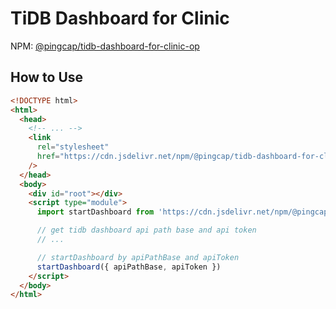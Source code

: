 # TiDB Dashboard for Clinic

NPM: [@pingcap/tidb-dashboard-for-clinic-op](https://www.npmjs.com/package/@pingcap/tidb-dashboard-for-clinic-op)

## How to Use

```html
<!DOCTYPE html>
<html>
  <head>
    <!-- ... -->
    <link
      rel="stylesheet"
      href="https://cdn.jsdelivr.net/npm/@pingcap/tidb-dashboard-for-clinic-op@<version>/dist/main.css"
    />
  </head>
  <body>
    <div id="root"></div>
    <script type="module">
      import startDashboard from 'https://cdn.jsdelivr.net/npm/@pingcap/tidb-dashboard-for-clinic-op@<version>/dist/main.js'

      // get tidb dashboard api path base and api token
      // ...

      // startDashboard by apiPathBase and apiToken
      startDashboard({ apiPathBase, apiToken })
    </script>
  </body>
</html>
```

